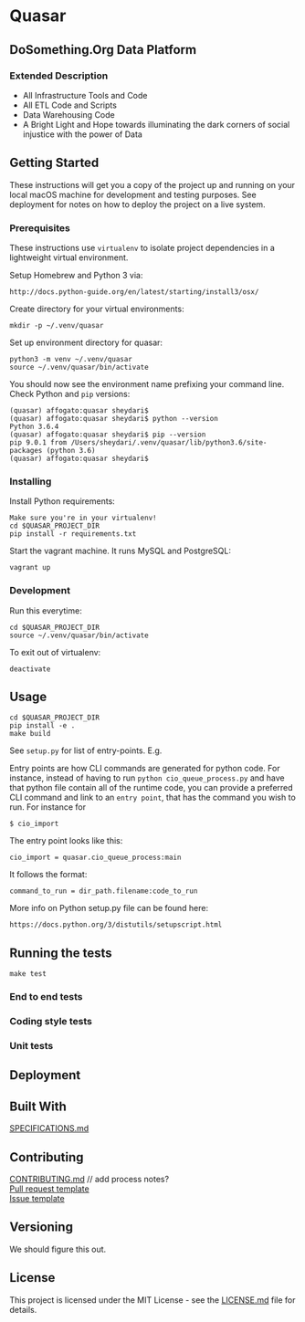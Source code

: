 # Quasar

## DoSomething.Org Data Platform

### Extended Description 

* All Infrastructure Tools and Code
* All ETL Code and Scripts
* Data Warehousing Code
* A Bright Light and Hope towards illuminating the dark corners of social injustice with the power of Data

## Getting Started
These instructions will get you a copy of the project up and running on your local macOS machine for development and testing purposes. See deployment for notes on how to deploy the project on a live system.

### Prerequisites

These instructions use `virtualenv` to isolate project dependencies in a lightweight virtual environment.

Setup Homebrew and Python 3 via:
```
http://docs.python-guide.org/en/latest/starting/install3/osx/
```

Create directory for your virtual environments:
```
mkdir -p ~/.venv/quasar
```

Set up environment directory for quasar:

```
python3 -m venv ~/.venv/quasar
source ~/.venv/quasar/bin/activate
```

You should now see the environment name prefixing your command line. Check Python and `pip` versions:

```
(quasar) affogato:quasar sheydari$
(quasar) affogato:quasar sheydari$ python --version
Python 3.6.4
(quasar) affogato:quasar sheydari$ pip --version
pip 9.0.1 from /Users/sheydari/.venv/quasar/lib/python3.6/site-packages (python 3.6)
(quasar) affogato:quasar sheydari$ 

```

### Installing

Install Python requirements:

```
Make sure you're in your virtualenv!
cd $QUASAR_PROJECT_DIR
pip install -r requirements.txt
```

Start the vagrant machine. It runs MySQL and PostgreSQL:

```
vagrant up
```

### Development

Run this everytime:

```
cd $QUASAR_PROJECT_DIR
source ~/.venv/quasar/bin/activate
```

To exit out of virtualenv:
```
deactivate
```

## Usage

```
cd $QUASAR_PROJECT_DIR
pip install -e .
make build
```

See `setup.py` for list of entry-points. E.g.

Entry points are how CLI commands are generated for python code. 
For instance, instead of having to run `python cio_queue_process.py` and
have that python file contain all of the runtime code, you can provide
a preferred CLI command and link to an `entry point`, that has the command
you wish to run. For instance for
```
$ cio_import
```
The entry point looks like this:
```
cio_import = quasar.cio_queue_process:main
```
It follows the format:
```
command_to_run = dir_path.filename:code_to_run
```
More info on Python setup.py file can be found here:
```
https://docs.python.org/3/distutils/setupscript.html
```


## Running the tests

```
make test
```

### End to end tests

### Coding style tests

### Unit tests

## Deployment

## Built With

[SPECIFICATIONS.md](SPECIFICATIONS.md)

## Contributing

[CONTRIBUTING.md](CONTRIBUTING.md) // add process notes?  
[Pull request template](PULL_REQUEST_TEMPLATE)  
[Issue template](issue_template.md)  

## Versioning

We should figure this out.

## License
This project is licensed under the MIT License - see the [LICENSE.md](LICENSE.md) file for details.
